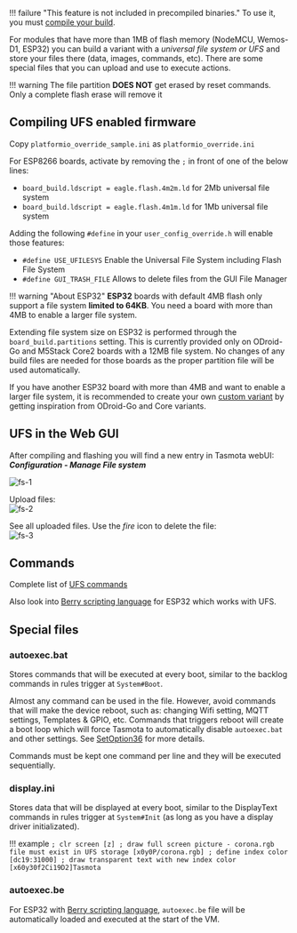 !!! failure "This feature is not included in precompiled binaries."
To use it, you must [compile your build](Compile-your-build).

For modules that have more than 1MB of flash memory (NodeMCU, Wemos-D1, ESP32) you can build a variant 
with a _universal file system or UFS_ and store your files there (data, images, commands, etc).
There are some special files that you can upload and use to execute actions.

!!! warning
    The file partition **DOES NOT** get erased by reset commands. Only a complete flash erase will remove it

## Compiling UFS enabled firmware

Copy `platformio_override_sample.ini` as `platformio_override.ini`

For ESP8266 boards, activate by removing the `;` in front of one of the below lines:
* `board_build.ldscript = eagle.flash.4m2m.ld` for 2Mb universal file system    
* `board_build.ldscript = eagle.flash.4m1m.ld` for 1Mb universal file system

Adding the following `#define` in your `user_config_override.h` will enable those features:
* `#define USE_UFILESYS`   Enable the Universal File System including Flash File System
* `#define GUI_TRASH_FILE` Allows to delete files from the GUI File Manager

!!! warning "About ESP32"
    **ESP32** boards with default 4MB flash only support a file system **limited to 64KB**. You need a board with more 
    than 4MB to enable a larger file system.

Extending file system size on ESP32 is performed through the `board_build.partitions` setting. 
This is currently provided only on ODroid-Go and M5Stack Core2 boards with a 12MB file system. No changes
of any build files are needed for those boards as the proper partition file will be used automatically.

If you have another ESP32 board with more than 4MB and want to enable a larger file system, it is recommended 
to create your own [custom variant](Compile-your-build#defining-multiple-custom-firmwares)
by getting inspiration from ODroid-Go and Core variants.

## UFS in the Web GUI

After compiling and flashing you will find a new entry in Tasmota webUI: ***Configuration - Manage File system***

![fs-1](https://user-images.githubusercontent.com/18531150/113911368-31da8000-97da-11eb-8f57-b08f371bdfd3.jpg)

Upload files:    
![fs-2](https://user-images.githubusercontent.com/18531150/113911396-3868f780-97da-11eb-8726-d720180e013c.jpg)

See all uploaded files. Use the _fire_ icon to delete the file:    
![fs-3](https://user-images.githubusercontent.com/18531150/113980065-58ce9b80-9846-11eb-9f4b-a1c6b199e8fb.jpg)

## Commands
Complete list of [UFS commands](Commands#ufs)

Also look into [Berry scripting language](Berry-Scripting#loading-code-from-filesystem) for ESP32 which works with UFS.

## Special files

### autoexec.bat

Stores commands that will be executed at every boot, similar to the backlog commands in rules trigger at `System#Boot`. 

Almost any command can be used in the file. However, avoid commands that will make the device reboot, 
such as: changing Wifi setting, MQTT settings, Templates & GPIO, etc. Commands that triggers reboot
will create a boot loop which will force Tasmota to automatically disable `autoexec.bat` and other settings.
See [SetOption36](Commands#setoption36) for more details.

Commands must be kept one command per line and they will be executed sequentially.

### display.ini

Stores data that will be displayed at every boot, similar to the DisplayText commands in rules trigger at `System#Init` (as long as you have a display driver initializated).

!!! example
    ```
    ; clr screen
    [z]
    ; draw full screen picture - corona.rgb file must exist in UFS storage
    [x0y0P/corona.rgb]
    ; define index color
    [dc19:31000]
    ; draw transparent text with new index color
    [x60y30f2Ci19D2]Tasmota
    ```

### autoexec.be

For ESP32 with [Berry scripting language](Berry-Scripting), `autoexec.be` file will be automatically
loaded and executed at the start of the VM.
